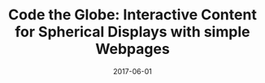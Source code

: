 ---
title: "Code the Globe: Interactive Content for Spherical Displays with simple Webpages"
date: 2017-06-01
categories: research publication
authors: ["Thomas Crespel", "Brett Ridel", "Clara Rigaud", "Anke Brock", "Patrick Reuter"] 
publisher: "PerDis'17 - The 6th ACM International Symposium on Pervasive Displays"
place: "Lugano, Switzerland"
doi: "10.1145/3078810.3078828"
pdfurl: "https://inria.hal.science/hal-01523744"
---